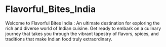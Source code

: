 # Flavorful_Bites_India
Welcome to Flavorful Bites India : An ultimate destination for exploring the rich and diverse world of Indian cuisine. Get ready to embark on a culinary journey that takes you through the vibrant tapestry of flavors, spices, and traditions that make Indian food truly extraordinary.
